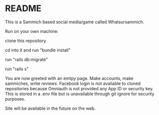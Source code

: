 # README

This is a Sammich based social media/game called Whatsursammich.

Run on your own machine:

clone this repository

cd into it and run "bundle install"

run "rails db:migrate"

run "rails s"

You are now greeted with an emtpy page. Make accounts, make sammiches, write reviews. Facebook login is not available to cloned repositories because Omniauth is not provided any App ID or security key. This is stored in a .env file but is unavailable through git ignore for security purposes.

Site will be available in the future on the web.
